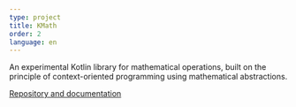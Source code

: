 ```yaml
---
type: project
title: KMath
order: 2
language: en
---
```


An experimental Kotlin library for mathematical operations, built on the principle of context-oriented programming using mathematical abstractions.

[Repository and documentation](https://github.com/altavir/kmath)